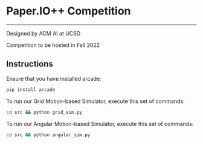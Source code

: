 # Paper.IO++ Competition

---

Designed by ACM AI at UCSD

Competition to be hosted in Fall 2022

## Instructions

Ensure that you have installed arcade:

```bash
pip install arcade
```

To run our Grid Motion-based Simulator, execute this set of commands:

```bash
cd src && python grid_sim.py
```

To run our Angular Motion-based Simulator, execute this set of commands:

```bash
cd src && python angular_sim.py
```